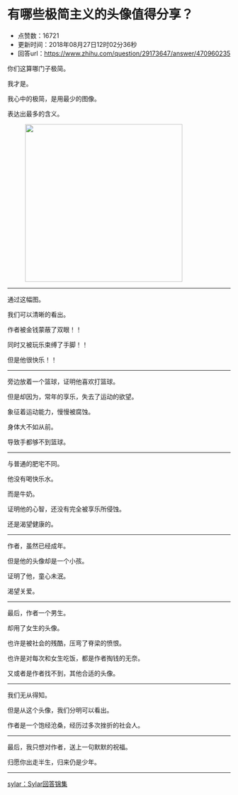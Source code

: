 # 有哪些极简主义的头像值得分享？
- 点赞数：16721
- 更新时间：2018年08月27日12时02分36秒
- 回答url：https://www.zhihu.com/question/29173647/answer/470960235
<body>
 <p data-pid="xhRuS6Io">你们这算哪门子极简。</p>
 <p data-pid="eSNYqlnK">我才是。</p>
 <p data-pid="CmSJkP6M">我心中的极简，是用最少的图像。</p>
 <p data-pid="GAwiHHt6">表达出最多的含义。</p>
 <figure data-size="normal">
  <img src="https://pic1.zhimg.com/50/v2-91731e18c3de620448dae0fb703c8aab_720w.jpg?source=1940ef5c" data-caption="" data-size="normal" data-rawwidth="355" data-rawheight="279" data-original-token="v2-7bbb5b50114d736370fdca4070d217a2" data-default-watermark-src="https://pic1.zhimg.com/50/v2-e53237e94ea7d3b0af0098191c86bdcb_720w.jpg?source=1940ef5c" class="content_image" width="355">
 </figure>
 <hr>
 <p data-pid="02yCeBk7">通过这幅图。</p>
 <p data-pid="yebV4iOT">我们可以清晰的看出。</p>
 <p data-pid="ZqWckvrH">作者被金钱蒙蔽了双眼！！</p>
 <p data-pid="6qhl5-3W">同时又被玩乐束缚了手脚！！</p>
 <p data-pid="1REzcNsw">但是他很快乐！！</p>
 <hr>
 <p data-pid="EZMa3dwb">旁边放着一个篮球，证明他喜欢打篮球。</p>
 <p data-pid="1xG_8w0A">但是却因为，常年的享乐，失去了运动的欲望。</p>
 <p data-pid="_rftu_1T">象征着运动能力，慢慢被腐蚀。</p>
 <p data-pid="JgCGzVjZ">身体大不如从前。</p>
 <p data-pid="v_Y4Pbnu">导致手都够不到篮球。</p>
 <hr>
 <p data-pid="xP51k0wq">与普通的肥宅不同。</p>
 <p data-pid="RxSeq3t-">他没有喝快乐水。</p>
 <p data-pid="CzRzvx5v">而是牛奶。</p>
 <p data-pid="Uopa9Kxe">证明他的心智，还没有完全被享乐所侵蚀。</p>
 <p data-pid="hG75kHRK">还是渴望健康的。</p>
 <hr>
 <p data-pid="vyH1sJ3k">作者，虽然已经成年。</p>
 <p data-pid="MyWniTF4">但是他的头像却是一个小孩。</p>
 <p data-pid="MKv8RZfF">证明了他，童心未泯。</p>
 <p data-pid="YY02F-77">渴望关爱。</p>
 <hr>
 <p data-pid="XCniiXFp">最后，作者一个男生。</p>
 <p data-pid="OGMlMLgq">却用了女生的头像。</p>
 <p data-pid="CraZfols">也许是被社会的残酷，压弯了脊梁的愤恨。</p>
 <p data-pid="yXYqWMmu">也许是对每次和女生吃饭，都是作者掏钱的无奈。</p>
 <p data-pid="s0ikXDCZ">又或者是作者找不到，其他合适的头像。</p>
 <hr>
 <p data-pid="XWyhHol1">我们无从得知。</p>
 <p data-pid="hbpTKEla">但是从这个头像，我们分明可以看出。</p>
 <p data-pid="sXo6MfW-">作者是一个饱经沧桑，经历过多次挫折的社会人。</p>
 <hr>
 <p data-pid="h0qIeGsg">最后，我只想对作者，送上一句默默的祝福。</p>
 <p data-pid="aiP-SE3L">归愿你出走半生，归来仍是少年。</p>
 <hr><a href="https://zhuanlan.zhihu.com/p/43045591" data-draft-node="block" data-draft-type="link-card" data-image="https://pic3.zhimg.com/v2-db1841dfdb03f350744468fb3313f606_180x120.jpg" data-image-width="1920" data-image-height="1080" class="internal">sylar：Sylar回答锦集</a>
 <p></p>
</body>